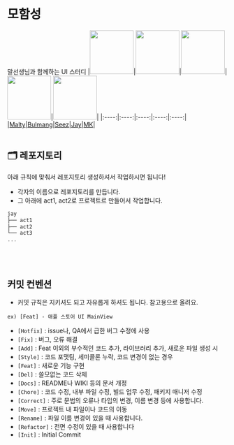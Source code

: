 # 모함성
말선생님과 함께하는 UI 스터디
|[<img src="https://github.com/youihyonKim.png" width="100px">](https://github.com/youihyonKim)|[<img src="https://github.com/bulmang.png" width="100px">](https://github.com/bulmang)|[<img src="https://github.com/seunghoria.png" width="100px">](https://github.com/seunghoria)|[<img src="https://github.com/jay1261.png" width="100px">](https://github.com/jay1261)|[<img src="https://github.com/MK827.png" width="100px">](https://github.com/MK827)|
|:----:|:----:|:----:|:----:|:----:|
|[Malty](https://github.com/youihyonKim)|[Bulmang](https://github.com/bulmang)|[Seez](https://github.com/seunghoria)|[Jay](https://github.com/jay1261)|[MK](https://github.com/MK827)|
<br>
<br>


## 🗂 레포지토리
아래 규칙에 맞춰서 레포지토리 생성하셔서 작업하시면 됩니다!
- 각자의 이름으로 레포지토리를 만듭니다.
- 그 아래에 act1, act2로 프로젝트르 만들어서 작업합니다.

```swift
jay
├── act1
├── act2
└── act3
...
```
<br>
<br>


## 커밋 컨벤션
+ 커밋 규칙은 지키셔도 되고 자유롭게 하셔도 됩니다. 참고용으로 올려요.
```
ex) [Feat] - 애플 스토어 UI MainView 
```
  - `[Hotfix]` : issue나, QA에서 급한 버그 수정에 사용
  - `[Fix]` : 버그, 오류 해결
  - `[Add]` : Feat 이외의 부수적인 코드 추가, 라이브러리 추가, 새로운 파일 생성 시
  - `[Style]` : 코드 포맷팅, 세미콜론 누락, 코드 변경이 없는 경우
  - `[Feat]` : 새로운 기능 구현
  - `[Del]` : 쓸모없는 코드 삭제
  - `[Docs]` : README나 WIKI 등의 문서 개정
  - `[Chore]` : 코드 수정, 내부 파일 수정, 빌드 업무 수정, 패키지 매니저 수정
  - `[Correct]` : 주로 문법의 오류나 타입의 변경, 이름 변경 등에 사용합니다.
  - `[Move]` : 프로젝트 내 파일이나 코드의 이동
  - `[Rename]` : 파일 이름 변경이 있을 때 사용합니다.
  - `[Refactor]` : 전면 수정이 있을 때 사용합니다
  - `[Init]` : Initial Commit
